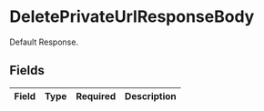 # DeletePrivateUrlResponseBody

Default Response.


## Fields

| Field       | Type        | Required    | Description |
| ----------- | ----------- | ----------- | ----------- |